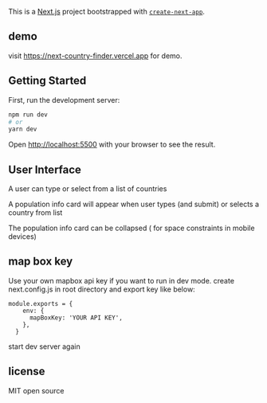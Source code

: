 This is a [Next.js](https://nextjs.org/) project bootstrapped with [`create-next-app`](https://github.com/vercel/next.js/tree/canary/packages/create-next-app).

## demo
visit https://next-country-finder.vercel.app for demo.

## Getting Started

First, run the development server:

```bash
npm run dev
# or
yarn dev
```

Open [http://localhost:5500](http://localhost:5500) with your browser to see the result.

## User Interface
A user can type or select from a list of countries

A population info card will appear when user types (and submit) or selects a country from list

The population info card can be collapsed ( for space constraints in mobile devices)

## map box key
Use your own mapbox api key if you want to run in dev mode.
create next.config.js in root directory and export key like below:
```
module.exports = {
    env: {
      mapBoxKey: 'YOUR API KEY',
    },
  }
```
start dev server again

## license
MIT open source
